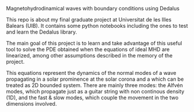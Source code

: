 Magnetohydrodinamical waves with boundary conditions using Dedalus

This repo is about my final graduate project at Universitat de les Illes Balears (UIB). It contains some python notebooks including the ones to test and learn the Dedalus library.

The main goal of this project is to learn and take advantage of this useful tool to solve the PDE obtained when the equations of ideal MHD are linearized, among other assumptions described in the memory of the project.

This equations represent the dynamics of the normal modes of a wave propagating in a solar prominence at the solar corona and a which can be treated as 2D bounded system. There are mainly three modes: the Alfvén modes, which propagate just as a guitar string with non continous density (1D), and the fast & slow modes, which couple the movement in the two dimensions involved.